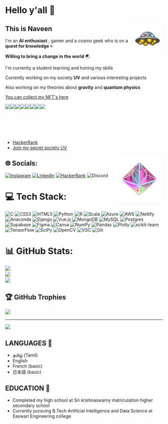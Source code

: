 # Hello y'all 👋

<img align = "right" width="100" height="100" src="https://github.com/0EnIgma1/0EnIgma1/blob/main/Vp3M.gif"/>

## This is **Naveen** 

I'm an **AI enthusiast** , gamer and a cosmo geek who is on a **quest for knowledge** 🌀

**Willing to bring a change in the world** 🌏

I'm currently a student learning and honing my skills

Currently working on my society **UV** and various interesting projects

Also working on my theories about **gravity** and **quantum physics**



[You can collect my NFT's here](https://opensea.io/collection/stickrole)
<div style = "display:flex">
   <img src = "https://lh3.googleusercontent.com/gOlEck0dTvEcn9p4V4F5xk4_9zGz0U04M3b-DOYNDyojeTWIWTWZURe6OqGTkWq0ot1nFhcuzuGM3Jm_lviu6FJ7nGKLqDLHMLZL=s0" height = "100cm">
   <img src = "https://lh3.googleusercontent.com/Y5U23TcoDYCquSek0Cm6iSjYj6Ur8JQLA-Y9O6ov7hEsuPQk2jemalXCvBnnZSgpBBh6iohk3JC8skMJSeFMqWor66MTkbNuUJKdC2E=w600" height = "100cm">
   <img src = "https://lh3.googleusercontent.com/OIvCBxfHRrRN_OmdO7aNMz6GeENdvIrXzJxpUVr6gweZ1UhjOXm4EoaDa-j-qJ8_OGuAIJPzARaXWzjUlDegCnqMjCZfWLNU7a6Qmw=w600" height = "100cm">
   <img src = "https://lh3.googleusercontent.com/e5Q0LCyHUIr4_KUfqUGL-inP1LEDS4EzSzPilwoadBI8yy6Yfpzx4H6MkDUoWvhcwuegQ_qn8yKfZnsrHf4jpjMcVveQ-q3vJnLMsnQ=w600" height = "100cm">
   <img src = "https://lh3.googleusercontent.com/8vnYP-cNKOSg5SfaHgE90le0VTfbgwOnEUA7QbsslxqiEAdGgaXVoIdQuBULINGYpr1UIsdk4NeSdbJxb2_22Bk3vM-Aoo1jNskw7Q=w600" height = "100cm">
   <img src = "https://lh3.googleusercontent.com/W4pr72PQvLEyc2UoIe_r9SkE5YAKG5kuTz__RuODP4mMJGKHq_90l8DwXWCtPPVpsQwJxQ9i1zYvLdrvDFSk-tJ9rIKzLHRf4lxd=w600" height = "100cm">
   <img src = "https://lh3.googleusercontent.com/lKdTbTBc-wu8CxWc_7QQ8qO_e6JFflBrsp8VvBB8OyvWPWtyYQP5WsEoIcChsIjUT0EOawPogsjQ8tDAsjZsUpgHcDi_hNvpPBKrtg=w600" height = "100cm">
   <img src = "https://lh3.googleusercontent.com/w-W7iVgFdSV3xCoeAG7MxoSbN-_rxQDc0uavtGtHvAKfcBLExwIvcj8AT_ld5-C60nYUNma-H8t4X46c9vT6hwkOIkq78Yu011X9lg=w600" height = "100cm">
 </div>

   - [HackerRank](https://www.hackerrank.com/snaveenkumar343)
   - [Join my secret society UV](https://theuvofearth.wixsite.com/stage1)


<div>
<img align="right" width="150" height="150" src="https://github.com/0EnIgma1/0EnIgma1/blob/main/33Ho.gif"/>
</div>


## 🌐 Socials:
[![Instagram](https://img.shields.io/badge/Instagram-%23E4405F?style=for-the-badge&logo=Instagram&logoColor=white)](https://instagram.com/i_fream) [![LinkedIn](https://img.shields.io/badge/LinkedIn-%230077B5?style=for-the-badge&logo=linkedin&logoColor=white)](https://www.linkedin.com/in/naveen-kumar-s-921990210/) [![HackerRank](https://img.shields.io/badge/-Hackerrank-2EC866?style=for-the-badge&logo=HackerRank&logoColor=white)](https://www.hackerrank.com/snaveenkumar343) ![Discord](https://img.shields.io/badge/Discord-%235865F2.svg?style=for-the-badge&logo=discord&logoColor=white)

# 💻 Tech Stack:
![C](https://img.shields.io/badge/c-%2300599C.svg?style=for-the-badge&logo=c&logoColor=white) ![CSS3](https://img.shields.io/badge/css3-%231572B6.svg?style=for-the-badge&logo=css3&logoColor=white) ![HTML5](https://img.shields.io/badge/html5-%23E34F26.svg?style=for-the-badge&logo=html5&logoColor=white) ![Python](https://img.shields.io/badge/python-3670A0?style=for-the-badge&logo=python&logoColor=ffdd54) ![R](https://img.shields.io/badge/r-%23276DC3.svg?style=for-the-badge&logo=r&logoColor=white) ![Scala](https://img.shields.io/badge/scala-%23DC322F.svg?style=for-the-badge&logo=scala&logoColor=white) ![Azure](https://img.shields.io/badge/azure-%230072C6.svg?style=for-the-badge&logo=azure-devops&logoColor=white) ![AWS](https://img.shields.io/badge/AWS-%23FF9900.svg?style=for-the-badge&logo=amazon-aws&logoColor=white) ![Netlify](https://img.shields.io/badge/netlify-%23000000.svg?style=for-the-badge&logo=netlify&logoColor=#00C7B7) ![Anaconda](https://img.shields.io/badge/Anaconda-%2344A833.svg?style=for-the-badge&logo=anaconda&logoColor=white) ![Django](https://img.shields.io/badge/django-%23092E20.svg?style=for-the-badge&logo=django&logoColor=white) ![Vue.js](https://img.shields.io/badge/vuejs-%2335495e.svg?style=for-the-badge&logo=vuedotjs&logoColor=%234FC08D) ![MongoDB](https://img.shields.io/badge/MongoDB-%234ea94b.svg?style=for-the-badge&logo=mongodb&logoColor=white) ![MySQL](https://img.shields.io/badge/mysql-%2300f.svg?style=for-the-badge&logo=mysql&logoColor=white) ![Postgres](https://img.shields.io/badge/postgres-%23316192.svg?style=for-the-badge&logo=postgresql&logoColor=white) 	![Supabase](https://img.shields.io/badge/Supabase-3ECF8E?style=for-the-badge&logo=supabase&logoColor=white) 	![Figma](https://img.shields.io/badge/figma-%23F24E1E.svg?style=for-the-badge&logo=figma&logoColor=white) ![Canva](https://img.shields.io/badge/Canva-%2300C4CC.svg?style=for-the-badge&logo=Canva&logoColor=white) ![NumPy](https://img.shields.io/badge/numpy-%23013243.svg?style=for-the-badge&logo=numpy&logoColor=white) ![Pandas](https://img.shields.io/badge/pandas-%23150458.svg?style=for-the-badge&logo=pandas&logoColor=white) ![Plotly](https://img.shields.io/badge/Plotly-%233F4F75.svg?style=for-the-badge&logo=plotly&logoColor=white) ![scikit-learn](https://img.shields.io/badge/scikit--learn-%23F7931E.svg?style=for-the-badge&logo=scikit-learn&logoColor=white) ![TensorFlow](https://img.shields.io/badge/TensorFlow-%23FF6F00.svg?style=for-the-badge&logo=TensorFlow&logoColor=white) ![SciPy](https://img.shields.io/badge/SciPy-%230C55A5.svg?style=for-the-badge&logo=scipy&logoColor=%white) ![OpenCV](https://img.shields.io/badge/opencv-%23white.svg?style=for-the-badge&logo=opencv&logoColor=white) ![VSC](https://img.shields.io/badge/Visual_Studio_Code-0078D4?style=for-the-badge&logo=visual%20studio%20code&logoColor=white) ![Git](https://img.shields.io/badge/GIT-E44C30?style=for-the-badge&logo=git&logoColor=white)
# 📊 GitHub Stats:
![](https://github-readme-stats.vercel.app/api?username=0EnIgma1&theme=dark&hide_border=false&include_all_commits=true&count_private=true)<br/>
![](https://github-readme-streak-stats.herokuapp.com/?user=0EnIgma1&theme=dark&hide_border=false)<br/>
![](https://github-readme-stats.vercel.app/api/top-langs/?username=0EnIgma1&theme=dark&hide_border=false&include_all_commits=true&count_private=true&layout=compact)

## 🏆 GitHub Trophies
![](https://github-profile-trophy.vercel.app/?username=0EnIgma1&theme=radical&no-frame=false&no-bg=true&margin-w=4)

---
[![](https://visitcount.itsvg.in/api?id=0EnIgma1&icon=1&color=4)](https://visitcount.itsvg.in)

## LANGUAGES 🧠
  - தமிழ் (Tamil) 
  - English
  - French (basic)
  - 日本語 (basic)

## EDUCATION 🏫

- Completed my high school at Sri krishnaswamy matriculation higher secondary school 
- Currently pursuing B.Tech Artificial Intelligence and Data Science at Easwari Engineering college 



